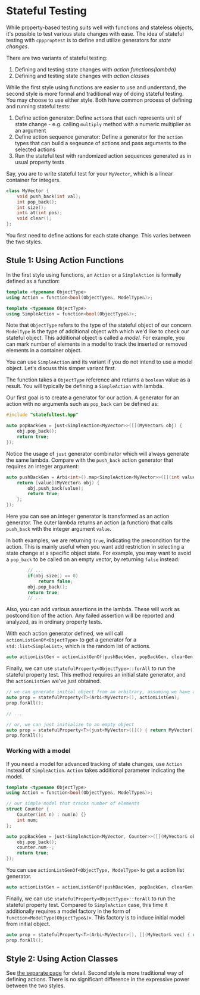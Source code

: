 # Stateful Testing

While property-based testing suits well with functions and stateless objects, it's possible to test various state changes with ease. The idea of stateful testing with `cppproptest` is to define and utilize generators for *state changes*.

There are two variants of stateful testing:
1. Defining and testing state changes with *action functions(lambda)*
2. Defining and testing state changes with *action classes*

While the first style using functions are easier to use and understand, the second style is more formal and traditional way of doing stateful testing. You may choose to use either style. Both have common process of defining and running stateful tests:

1. Define action generator: Define `action`s that each represents unit of state change - e.g. calling `multiply` method with a numeric multiplier as an argument
2. Define action sequence generator: Define a generator for the `action` types that can build a seqeunce of actions and pass arguments to the selected actions
3. Run the stateful test with randomized action sequences generated as in usual property tests

Say, you are to write stateful test for your `MyVector`, which is a linear container for integers.

```cpp
class MyVector {
    void push_back(int val);
    int pop_back();
    int size();
    int& at(int pos);
    void clear();
};
```

You first need to define actions for each state change. This varies between the two styles.

## Stule 1: Using Action Functions

In the first style using functions, an `Action` or a `SimpleAction` is formally defined as a function:

```cpp
template <typename ObjectType>
using Action = function<bool(ObjectType&, ModelType&)>;

template <typename ObjectType>
using SimpleAction = function<bool(ObjectType&)>;
```

Note that `ObjectType` refers to the type of the stateful object of our concern. `ModelType` is the type of additional object with which we'd like to check our stateful object. This additional object is called a *model*. For example, you can mark number of elements in a model to track the inserted or removed elements in a container object. 

You can use `SimpleAction` and its variant if you do not intend to use a model object. Let's discuss this simper variant first.

The function takes a `ObjectType` reference and returns a `boolean` value as a result. You will typically be defining a `SimpleAction` with lambda. 

Our first goal is to create a generator for our action. A generator for an action with no arguments such as `pop_back` can be defined as:

```cpp
#include "statefultest.hpp"

auto popBackGen = just<SimpleAction<MyVector>>([](MyVector& obj) {
    obj.pop_back(); 
    return true;
});
```

Notice the usage of `just` generator combinator which will always generate the same lambda. Compare with the `push_back` action generator that requires an integer argument:

```cpp
auto pushBackGen = Arbi<int>().map<SimpleAction<MyVector>>([](int value) {
    return [value](MyVector& obj) {
        obj.push_back(value);
        return true;
    };
});
```

Here you can see an integer generator is transformed as an action generator. The outer lambda returns an action (a function) that calls `push_back` with the integer argument `value`. 

In both examples, we are returning `true`, indicating the precondition for the action. This is mainly useful when you want add restriction in selecting a state change at a specific object state. For example, you may want to avoid a `pop_back` to be called on an empty vector, by returning `false` instead:

```cpp
        // ...
        if(obj.size() == 0)
            return false;
        obj.pop_back();
        return true;
        // ...
```

Also, you can add various assertions in the lambda. These will work as postcondition of the action. Any failed assertion will be reported and analyzed, as in ordinary property tests.

With each action generator defined, we will call `actionListGenOf<ObjectType>` to get a generator for a `std::list<SimpleList>`, which is the random list of actions.

```cpp
auto actionListGen = actionListGenOf(pushBackGen, popBackGen, clearGen); 
```

Finally, we can use `statefulProperty<ObjectType>::forAll` to run the stateful property test. This method requires an initial state generator, and the `actionListGen` we've just obtained. 

```cpp
// we can generate initial object from an arbitrary, assuming we have an Arbi<MyVector> defined
auto prop = statefulProperty<T>(Arbi<MyVector>(), actionListGen);
prop.forAll();

// ...

// or, we can just initialize to an empty object
auto prop = statefulProperty<T>(just<MyVector>([]() { return MyVector(); }), actionListGen);
prop.forAll();


```

### Working with a model 

If you need a model for advanced tracking of state changes, use `Action` instead of `SimpleAction`. `Action` takes additional parameter indicating the model.

```cpp
template <typename ObjectType>
using Action = function<bool(ObjectType&, ModelType&)>;
```

```cpp
// our simple model that tracks number of elements
struct Counter {
    Counter(int n) : num(n) {}
    int num;
};

auto popBackGen = just<SimpleAction<MyVector, Counter>>([](MyVector& obj, Counter& counter) {
    obj.pop_back(); 
    counter.num--;
    return true;
});
```

You can use `actionListGenOf<ObjectType, ModelType>` to get a action list generator.

```cpp
auto actionListGen = actionListGenOf(pushBackGen, popBackGen, clearGen); 
```

Finally, we can use `statefulProperty<ObjectType>::forAll` to run the stateful property test. Compared to `SimpleAction` case, this time it additionally requires a model factory in the form of `function<ModelType(ObjectType&)>`. This factory is to induce initial model from initial object.

```cpp
auto prop = statefulProperty<T>(Arbi<MyVector>(), [](MyVector& vec) { return Counter(vec.size()); }, actionListGen);
prop.forAll();
```



## Style 2: Using Action Classes

See [the separate page](./StatefulTestingStyle2.md) for detail. Second style is more traditional way of defining actions. There is no significant difference in the expressive power between the two styles.
